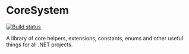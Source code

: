 CoreSystem
==========

[![Build status](https://ci.appveyor.com/api/projects/status/947f8fukjggcdsmp)](https://ci.appveyor.com/project/benmccallum/coresystem)

A library of core helpers, extensions, constants, enums and other useful things for all .NET projects.
